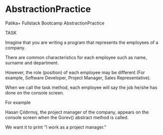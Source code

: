 # AbstractionPractice
Patika+ Fullstack Bootcamp AbstractionPractice

TASK

Imagine that you are writing a program that represents the employees of a company.

There are common characteristics for each employee such as name, surname and department.

However, the role (position) of each employee may be different (For example, Software Developer, Project Manager, Sales Representative).

When we call the task method, each employee will say the job he/she has done on the console screen.

For example

Hasan Çıldırmış, the project manager of the company, appears on the console screen when the Gorev() abstract method is called.

We want it to print "I work as a project manager."
